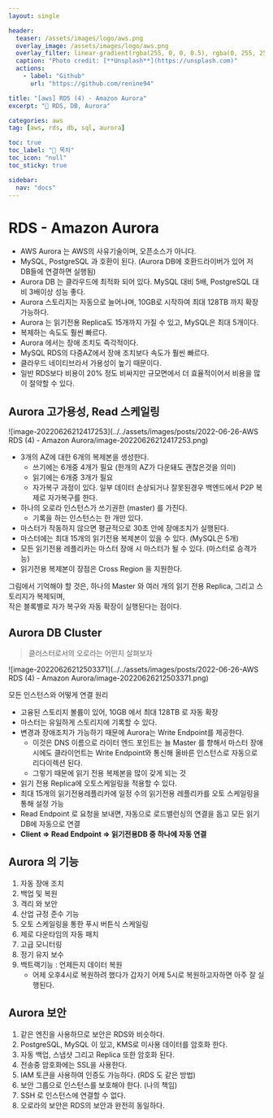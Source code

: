 ```yaml
---
layout: single

header:
  teaser: /assets/images/logo/aws.png
  overlay_image: /assets/images/logo/aws.png
  overlay_filter: linear-gradient(rgba(255, 0, 0, 0.5), rgba(0, 255, 255, 0.5))
  caption: "Photo credit: [**Unsplash**](https://unsplash.com)"
  actions:
    - label: "Github"
      url: "https://github.com/renine94"

title: "[aws] RDS (4) - Amazon Aurora"
excerpt: "🚀 RDS, DB, Aurora"

categories: aws
tag: [aws, rds, db, sql, aurora]

toc: true
toc_label: "📕 목차"
toc_icon: "null"
toc_sticky: true

sidebar:
  nav: "docs"
---
```


# RDS - Amazon Aurora

- AWS Aurora 는 AWS의 사유기술이며, 오픈소스가 아니다.
- MySQL, PostgreSQL 과 호환이 된다. (Aurora DB에 호환드라이버가 있어 저 DB들에 연결하면 실행됨)
- Aurora DB 는 클라우드에 최적화 되어 있다. MySQL 대비 5배, PostgreSQL 대비 3배이상 성능 좋다.
- Aurora 스토리지는 자동으로 늘어나며, 10GB로 시작하여 최대 128TB 까지 확장 가능하다.
- Aurora 는  읽기전용 Replica도 15개까지 가질 수 있고, MySQL은 최대 5개이다.
- 복제하는 속도도 훨씬 빠르다.
- Aurora 에서는 장애 조치도 즉각적이다.
- MySQL RDS의 다중AZ에서 장애 조치보다 속도가 훨씬 빠르다.
- 클라우드 네이티브라서 가용성이 높기 때문이다.
- 일반 RDS보다 비용이 20% 정도 비싸지만 규모면에서 더 효율적이어서 비용을 많이 절약할 수 있다.



## Aurora 고가용성, Read 스케일링

![image-20220626212417253](../../assets/images/posts/2022-06-26-AWS RDS (4) - Amazon Aurora/image-20220626212417253.png)

- 3개의 AZ에 대한 6개의 복제본을 생성한다.
  - 쓰기에는 6개중 4개가 필요 (한개의 AZ가 다운돼도 괜찮은것을 의미)
  - 읽기에는 6개중 3개가 필요
  - 자가복구 과정이 있다. 일부 데이터 손상되거나 잘못된경우 백엔드에서 P2P 복제로 자가복구를 한다.
- 하나의 오로라 인스턴스가 쓰기권한 (master) 를 가진다.
  - 기록을 하는 인스턴스는 한 개만 있다.
- 마스터가 작동하지 않으면 평균적으로 30초 안에 장애조치가 실행된다.
- 마스터에는 최대 15개의 읽기전용 복제본이 있을 수 있다. (MySQL은 5개)
- 모든 읽기전용 레플리카는 마스터 장애 시 마스터가 될 수 있다. (마스터로 승격가능)
- 읽기전용 복제본이 장점은 Cross Region 을 지원한다.



그림에서 기억해야 할 것은, 하나의 Master 와 여러 개의 읽기 전용 Replica, 그리고 스토리지가 복제되며,<br>작은 블록별로 자가 복구와 자동 확장이 실행된다는 점이다.



## Aurora DB Cluster

> 클러스터로서의 오로라는 어떤지 살펴보자

![image-20220626212503371](../../assets/images/posts/2022-06-26-AWS RDS (4) - Amazon Aurora/image-20220626212503371.png)



모든 인스턴스와 어떻게 연결 원리

- 고융된 스토리지 볼륨이 있어, 10GB 에서 최대 128TB 로 자동 확장
- 마스터는 유일하게 스토리지에 기록할 수 있다.
- 변경과 장애조치가 가능하기 때문에 Aurora는 Write Endpoint를 제공한다.
  - 이것은 DNS 이름으로 라이터 엔드 포인트는 늘 Master 를 향해서 마스터 장애 시에도 클라이언트는 Write Endpoint와 통신해 올바른 인스턴스로 자동으로 리다이렉션 된다.
  - 그렇기 때문에 읽기 전용 복제본을 많이 갖게 되는 것
- 읽기 전용 Replica에 오토스케일링을 적용할 수 있다.
- 최대 15개의 읽기전용레플리카에 일정 수의 읽기전용 레플리카를 오토 스케일링을 통해 설정 가능
- Read Endpoint 로 요청을 보내면, 자동으로 로드밸런싱의 연결을 돕고 모든 읽기DB에 자동으로 연결
- **Client => Read Endpoint => 읽기전용DB 중 하나에 자동 연결**



## Aurora 의 기능

1. 자동 장애 조치
2. 백업 및 복원
3. 격리 와 보안
4. 산업 규정 준수 기능
5. 오토 스케일링을 통한 푸시 버튼식 스케일링
6. 제로 다운타임의 자동 패치
7. 고급 모니터링
8. 정기 유지 보수
9. 백트랙기능 : 언제든지 데이터 복원
   - 어제 오후4시로 복원하려 했다가 갑자기 어제 5시로 복원하고자하면 아주 잘 실행된다.



## Aurora 보안

1. 같은 엔진을 사용하므로 보안은 RDS와 비슷하다.
2. PostgreSQL, MySQL 이 있고, KMS로 미사용 데이터를 암호화 한다.
3. 자동 백업, 스냅샷 그리고 Replica 또한 암호화 된다.
4. 전송중 암호화에는 SSL을 사용한다.
5. IAM 토큰을 사용하여 인증도 가능하다. (RDS 도 같은 방법)
6. 보안 그룹으로 인스턴스를 보호해야 한다. (나의 책임)
7. SSH 로 인스턴스에 연결할 수 없다.
8. 오로라의 보안은 RDS의 보안과 완전히 동일하다.




